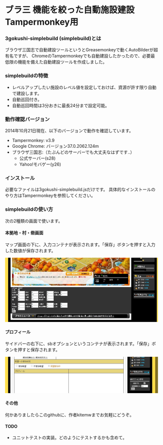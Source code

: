 # ブラ三 機能を絞った自動施設建設 Tampermonkey用

### 3gokushi-simplebuild (simplebuild)とは

ブラウザ三国志で自動建設ツールというとGreasemonkeyで動くAutoBilderが超有名ですが、
ChromeのTampermonkeyでも自動建設したかったので、必要最低限の機能を備えた自動建設ツールを作成しました。

### simplebuildの特徴

- レベルアップしたい施設のレベル値を設定しておけば、資源が許す限り自動で建設します。
- 自動巡回付き。
- 自動巡回時間は3分おきに最長24分まで設定可能。

### 動作確認バージョン

2014年10月21日現在、以下のバージョンで動作を確認しています。

- Tampermonkey: v3.9
- Google Chrome: バージョン37.0.2062.124m
- ブラウザ三国志:（たぶんどのサーバーでも大丈夫なはずです..）
    - 公式サーバー(s28)
    - Yahoo!モバゲー(y26)

### インストール

必要なファイルは3gokushi-simplebuild.jsだけです。
具体的なインストールのやり方はTampermonkeyを参照してください。

### simplebuildの使い方

次の2種類の画面で使います。

#### 本拠地・村・砦画面

マップ画面の下に、入力コンテナが表示されます。「保存」ボタンを押すと入力した数値が保存されます。

![マップ画面の下 - 値を設定する入力コンテナ](./setsumei1.jpg "値を設定する入力コンテナ")

#### プロフィール

サイドバーの右下に、sbオプションというコンテナが表示されます。「保存」ボタンを押すと保存されます。

![プロフィール画面の右下 - 値を設定する入力コンテナ](./setsumei2.jpg "オプション値を設定する入力コンテナ")

#### その他

何かありましたらこのgithubに、作者kitemwまでお気軽にどうぞ。

#### TODO

- ユニットテストの実装。どのようにテストするかも含めて。

